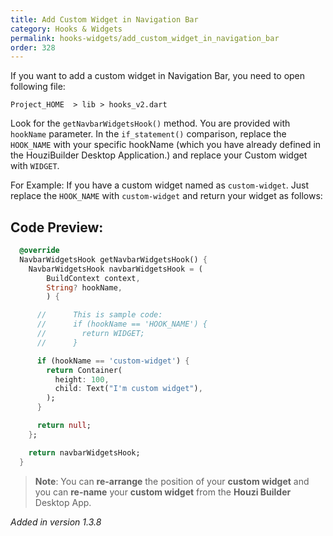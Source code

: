 ```yaml
---
title: Add Custom Widget in Navigation Bar
category: Hooks & Widgets
permalink: hooks-widgets/add_custom_widget_in_navigation_bar
order: 328
---
```


If you want to add a custom widget in Navigation Bar, you need to open following file:

`Project_HOME  > lib > hooks_v2.dart`

Look for the `getNavbarWidgetsHook()` method. You are provided with `hookName` parameter. In the `if_statement()` comparison, replace the `HOOK_NAME` with your specific hookName (which you have already defined in the HouziBuilder Desktop Application.) and replace your Custom widget with `WIDGET`. 

For Example: If you have a custom widget named as `custom-widget`. Just replace the `HOOK_NAME` with `custom-widget` and return your widget as follows:

## Code Preview:

```dart
  @override
  NavbarWidgetsHook getNavbarWidgetsHook() {
    NavbarWidgetsHook navbarWidgetsHook = (
        BuildContext context,
        String? hookName,
        ) {

      //      This is sample code:
      //      if (hookName == 'HOOK_NAME') {
      //        return WIDGET;
      //      }

      if (hookName == 'custom-widget') {
        return Container(
          height: 100,
          child: Text("I'm custom widget"),
        );
      }

      return null;
    };

    return navbarWidgetsHook;
  }
```

> **Note**: You can **re-arrange** the position of your **custom widget** and you can **re-name** your **custom widget** from the **Houzi Builder** Desktop App. 

*Added in version 1.3.8*

